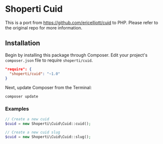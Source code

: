 # Shoperti Cuid

This is a port from https://github.com/ericelliott/cuid to PHP. Please refer to the original repo for more information.

## Installation

Begin by installing this package through Composer. Edit your project's `composer.json` file to require `shoperti/cuid`.

```json
"require": {
  "shoperti/cuid": "~1.0"
}
```

Next, update Composer from the Terminal:

    composer update

### Examples

```php
// Create a new cuid
$cuid = new Shoperti\Cuid\Cuid::cuid();

// Create a new cuid slug
$cuid = new Shoperti\Cuid\Cuid::slug();
```
